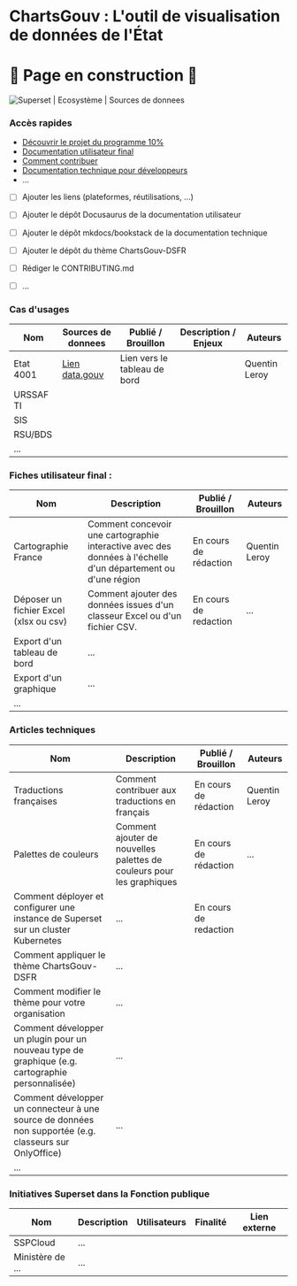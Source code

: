 # ChartsGouv : L'outil de visualisation de données de l'État

# :construction: Page en construction :construction:

![Superset | Ecosystème | Sources de donnees](images/banner.jpg)

### Accès rapides 

- [Découvrir le projet du programme 10%](https://www.10pourcent.etalab.gouv.fr/projets/chartgouv/)
- [Documentation utilisateur final](https://docs.chartsgouv.fr)
- [Comment contribuer](CONTRIBUTING.md)
- [Documentation technique pour développeurs](https://project.chartsgouv.fr)
- ...

- [ ] Ajouter les liens (plateformes, réutilisations, ...)
- [ ] Ajouter le dépôt Docusaurus de la documentation utilisateur
- [ ] Ajouter le dépôt mkdocs/bookstack de la documentation technique
- [ ] Ajouter le dépôt du thème ChartsGouv-DSFR
- [ ] Rédiger le CONTRIBUTING.md
- [ ] ...


### Cas d'usages

| Nom | Sources de donnees | Publié / Brouillon | Description / Enjeux | Auteurs |
| -------- | -------- | -------- | ------- | ------|
| Etat 4001 | [Lien data.gouv](https://www.data.gouv.fr/fr/datasets/bases-statistiques-communale-et-departementale-de-la-delinquance-enregistree-par-la-police-et-la-gendarmerie-nationales/)| Lien vers le tableau de bord| | Quentin Leroy|
| URSSAF TI | | | | |
| SIS       | | | | |
| RSU/BDS   | | | | |
| ...       | | | | |

### Fiches utilisateur final : 
 
| Nom | Description | Publié / Brouillon | Auteurs |
| -------- | -------- | -------- | ------- |
| Cartographie France  | Comment concevoir une cartographie interactive avec des données à l'échelle d'un département ou d'une région | En cours de rédaction | Quentin Leroy |
| Déposer un fichier Excel (xlsx ou csv) | Comment ajouter des données issues d'un classeur Excel ou d'un fichier CSV. | En cours de redaction | ...|
| Export d'un tableau de bord | ...| | |
| Export d'un graphique | ...| | |
| ... | | | |

### Articles techniques

| Nom | Description | Publié / Brouillon | Auteurs |
| -------- | -------- | -------- | ------- |
| Traductions françaises | Comment contribuer aux traductions en français | En cours de rédaction | Quentin Leroy |
| Palettes de couleurs | Comment ajouter de nouvelles palettes de couleurs pour les graphiques | En cours de rédaction | ...|
| Comment déployer et configurer une instance de Superset sur un cluster Kubernetes | ...| En cours de redaction | |
| Comment appliquer le thème ChartsGouv-DSFR | ...| | |
| Comment modifier le thème pour votre organisation | ...| ||
| Comment développer un plugin pour un nouveau type de graphique (e.g. cartographie personnalisée) | ...| ||
| Comment développer un connecteur à une source de données non supportée (e.g. classeurs sur OnlyOffice) | ...| ||
| ... | | | |



### Initiatives Superset dans la Fonction publique

| Nom | Description | Utilisateurs | Finalité | Lien externe |
| -------- | -------- | -------- | ------- | ------- |
| SSPCloud     | ...     |      |     | |
| Ministère de ...     | ...     |      |     | |